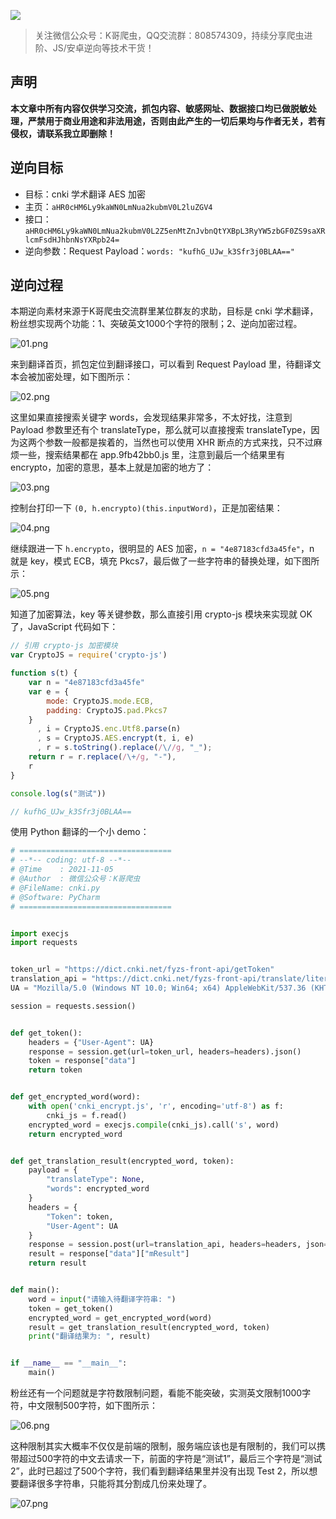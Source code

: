 ![](https://i.loli.net/2021/08/07/JbP4zaS2TxU6Rkd.png)

> 关注微信公众号：K哥爬虫，QQ交流群：808574309，持续分享爬虫进阶、JS/安卓逆向等技术干货！

## 声明

**本文章中所有内容仅供学习交流，抓包内容、敏感网址、数据接口均已做脱敏处理，严禁用于商业用途和非法用途，否则由此产生的一切后果均与作者无关，若有侵权，请联系我立即删除！**

## 逆向目标

- 目标：cnki 学术翻译 AES 加密
- 主页：`aHR0cHM6Ly9kaWN0LmNua2kubmV0L2luZGV4`
- 接口：`aHR0cHM6Ly9kaWN0LmNua2kubmV0L2Z5enMtZnJvbnQtYXBpL3RyYW5zbGF0ZS9saXRlcmFsdHJhbnNsYXRpb24=`
- 逆向参数：Request Payload：`words: "kufhG_UJw_k3Sfr3j0BLAA=="`

## 逆向过程

本期逆向素材来源于K哥爬虫交流群里某位群友的求助，目标是 cnki 学术翻译，粉丝想实现两个功能：1、突破英文1000个字符的限制；2、逆向加密过程。

![01.png](https://i.loli.net/2021/11/05/IkhsjQ6GJrZowgT.png)

来到翻译首页，抓包定位到翻译接口，可以看到 Request Payload 里，待翻译文本会被加密处理，如下图所示：

![02.png](https://i.loli.net/2021/11/05/EhH5nWpwfmCl63v.png)

这里如果直接搜索关键字 words，会发现结果非常多，不太好找，注意到 Payload 参数里还有个 translateType，那么就可以直接搜索 translateType，因为这两个参数一般都是挨着的，当然也可以使用 XHR 断点的方式来找，只不过麻烦一些，搜索结果都在 app.9fb42bb0.js 里，注意到最后一个结果里有 encrypto，加密的意思，基本上就是加密的地方了：

![03.png](https://i.loli.net/2021/11/05/5Xl2YLyva38CW7h.png)

控制台打印一下 `(0, h.encrypto)(this.inputWord)`，正是加密结果：

![04.png](https://i.loli.net/2021/11/05/BOF1anIHxiDdAM3.png)

继续跟进一下 `h.encrypto`，很明显的 AES 加密，`n = "4e87183cfd3a45fe"`，n 就是 key，模式 ECB，填充 Pkcs7，最后做了一些字符串的替换处理，如下图所示：

![05.png](https://i.loli.net/2021/11/05/yVLE7Neopn46BUb.png)

知道了加密算法，key 等关键参数，那么直接引用 crypto-js 模块来实现就 OK 了，JavaScript 代码如下：

```javascript
// 引用 crypto-js 加密模块
var CryptoJS = require('crypto-js')

function s(t) {
    var n = "4e87183cfd3a45fe"
    var e = {
        mode: CryptoJS.mode.ECB,
        padding: CryptoJS.pad.Pkcs7
    }
      , i = CryptoJS.enc.Utf8.parse(n)
      , s = CryptoJS.AES.encrypt(t, i, e)
      , r = s.toString().replace(/\//g, "_");
    return r = r.replace(/\+/g, "-"),
    r
}

console.log(s("测试"))

// kufhG_UJw_k3Sfr3j0BLAA==
```

使用 Python 翻译的一个小 demo：

```python
# ==================================
# --*-- coding: utf-8 --*--
# @Time    : 2021-11-05
# @Author  : 微信公众号：K哥爬虫
# @FileName: cnki.py
# @Software: PyCharm
# ==================================


import execjs
import requests


token_url = "https://dict.cnki.net/fyzs-front-api/getToken"
translation_api = "https://dict.cnki.net/fyzs-front-api/translate/literaltranslation"
UA = "Mozilla/5.0 (Windows NT 10.0; Win64; x64) AppleWebKit/537.36 (KHTML, like Gecko) Chrome/94.0.4606.81 Safari/537.36"

session = requests.session()


def get_token():
    headers = {"User-Agent": UA}
    response = session.get(url=token_url, headers=headers).json()
    token = response["data"]
    return token


def get_encrypted_word(word):
    with open('cnki_encrypt.js', 'r', encoding='utf-8') as f:
        cnki_js = f.read()
    encrypted_word = execjs.compile(cnki_js).call('s', word)
    return encrypted_word


def get_translation_result(encrypted_word, token):
    payload = {
        "translateType": None,
        "words": encrypted_word
    }
    headers = {
        "Token": token,
        "User-Agent": UA
    }
    response = session.post(url=translation_api, headers=headers, json=payload).json()
    result = response["data"]["mResult"]
    return result


def main():
    word = input("请输入待翻译字符串: ")
    token = get_token()
    encrypted_word = get_encrypted_word(word)
    result = get_translation_result(encrypted_word, token)
    print("翻译结果为: ", result)


if __name__ == "__main__":
    main()
```

粉丝还有一个问题就是字符数限制问题，看能不能突破，实测英文限制1000字符，中文限制500字符，如下图所示：

![06.png](https://i.loli.net/2021/11/05/vHpG7IaOs1foF2M.png)

这种限制其实大概率不仅仅是前端的限制，服务端应该也是有限制的，我们可以携带超过500字符的中文去请求一下，前面的字符是“测试1”，最后三个字符是“测试2”，此时已超过了500个字符，我们看到翻译结果里并没有出现 Test 2，所以想要翻译很多字符串，只能将其分割成几份来处理了。

![07.png](https://i.loli.net/2021/11/05/86kZ3TFhRKA7tMn.png)